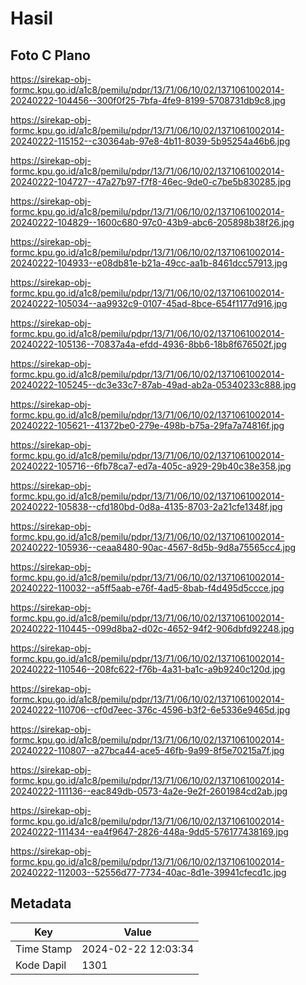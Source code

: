 # Hasil

## Foto C Plano

https://sirekap-obj-formc.kpu.go.id/a1c8/pemilu/pdpr/13/71/06/10/02/1371061002014-20240222-104456--300f0f25-7bfa-4fe9-8199-5708731db9c8.jpg

https://sirekap-obj-formc.kpu.go.id/a1c8/pemilu/pdpr/13/71/06/10/02/1371061002014-20240222-115152--c30364ab-97e8-4b11-8039-5b95254a46b6.jpg

https://sirekap-obj-formc.kpu.go.id/a1c8/pemilu/pdpr/13/71/06/10/02/1371061002014-20240222-104727--47a27b97-f7f8-46ec-9de0-c7be5b830285.jpg

https://sirekap-obj-formc.kpu.go.id/a1c8/pemilu/pdpr/13/71/06/10/02/1371061002014-20240222-104829--1600c680-97c0-43b9-abc6-205898b38f26.jpg

https://sirekap-obj-formc.kpu.go.id/a1c8/pemilu/pdpr/13/71/06/10/02/1371061002014-20240222-104933--e08db81e-b21a-49cc-aa1b-8461dcc57913.jpg

https://sirekap-obj-formc.kpu.go.id/a1c8/pemilu/pdpr/13/71/06/10/02/1371061002014-20240222-105034--aa9932c9-0107-45ad-8bce-654f1177d916.jpg

https://sirekap-obj-formc.kpu.go.id/a1c8/pemilu/pdpr/13/71/06/10/02/1371061002014-20240222-105136--70837a4a-efdd-4936-8bb6-18b8f676502f.jpg

https://sirekap-obj-formc.kpu.go.id/a1c8/pemilu/pdpr/13/71/06/10/02/1371061002014-20240222-105245--dc3e33c7-87ab-49ad-ab2a-05340233c888.jpg

https://sirekap-obj-formc.kpu.go.id/a1c8/pemilu/pdpr/13/71/06/10/02/1371061002014-20240222-105621--41372be0-279e-498b-b75a-29fa7a74816f.jpg

https://sirekap-obj-formc.kpu.go.id/a1c8/pemilu/pdpr/13/71/06/10/02/1371061002014-20240222-105716--6fb78ca7-ed7a-405c-a929-29b40c38e358.jpg

https://sirekap-obj-formc.kpu.go.id/a1c8/pemilu/pdpr/13/71/06/10/02/1371061002014-20240222-105838--cfd180bd-0d8a-4135-8703-2a21cfe1348f.jpg

https://sirekap-obj-formc.kpu.go.id/a1c8/pemilu/pdpr/13/71/06/10/02/1371061002014-20240222-105936--ceaa8480-90ac-4567-8d5b-9d8a75565cc4.jpg

https://sirekap-obj-formc.kpu.go.id/a1c8/pemilu/pdpr/13/71/06/10/02/1371061002014-20240222-110032--a5ff5aab-e76f-4ad5-8bab-f4d495d5ccce.jpg

https://sirekap-obj-formc.kpu.go.id/a1c8/pemilu/pdpr/13/71/06/10/02/1371061002014-20240222-110445--099d8ba2-d02c-4652-94f2-906dbfd92248.jpg

https://sirekap-obj-formc.kpu.go.id/a1c8/pemilu/pdpr/13/71/06/10/02/1371061002014-20240222-110546--208fc622-f76b-4a31-ba1c-a9b9240c120d.jpg

https://sirekap-obj-formc.kpu.go.id/a1c8/pemilu/pdpr/13/71/06/10/02/1371061002014-20240222-110706--cf0d7eec-376c-4596-b3f2-6e5336e9465d.jpg

https://sirekap-obj-formc.kpu.go.id/a1c8/pemilu/pdpr/13/71/06/10/02/1371061002014-20240222-110807--a27bca44-ace5-46fb-9a99-8f5e70215a7f.jpg

https://sirekap-obj-formc.kpu.go.id/a1c8/pemilu/pdpr/13/71/06/10/02/1371061002014-20240222-111136--eac849db-0573-4a2e-9e2f-2601984cd2ab.jpg

https://sirekap-obj-formc.kpu.go.id/a1c8/pemilu/pdpr/13/71/06/10/02/1371061002014-20240222-111434--ea4f9647-2826-448a-9dd5-576177438169.jpg

https://sirekap-obj-formc.kpu.go.id/a1c8/pemilu/pdpr/13/71/06/10/02/1371061002014-20240222-112003--52556d77-7734-40ac-8d1e-39941cfecd1c.jpg


## Metadata

| Key        | Value               |
| ---------- | ------------------- |
| Time Stamp | 2024-02-22 12:03:34 |
| Kode Dapil | 1301                |



